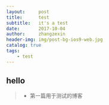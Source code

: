 ```yaml
---
layout:     post
title:      test
subtitle:   it's a test
date:       2017-10-04
author:     zhangzexin
header-img: img/post-bg-ios9-web.jpg
catalog: true
tags:
    - test
---
```

## **hello**
> * 第一篇用于测试的博客